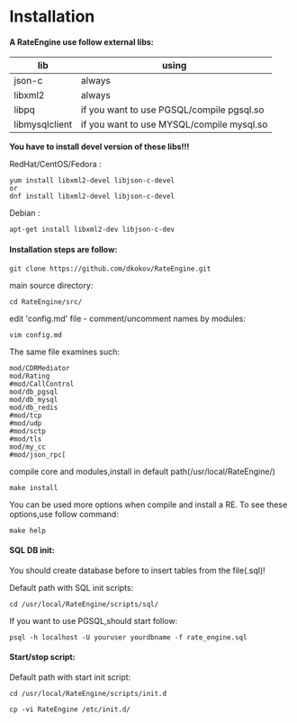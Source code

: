 # Installation

#### A RateEngine use follow external libs:

|lib|using|
|---|---|
|json-c|always|
|libxml2|always|
|libpq|if you want to use PGSQL/compile pgsql.so|
|libmysqlclient|if you want to use MYSQL/compile mysql.so|

**You have to install devel version of these libs!!!**

RedHat/CentOS/Fedora :
```
yum install libxml2-devel libjson-c-devel
or
dnf install libxml2-devel libjson-c-devel
```

Debian :
```
apt-get install libxml2-dev libjson-c-dev
```


#### Installation steps are follow:

``` 
git clone https://github.com/dkokov/RateEngine.git
```

main source directory:
```
cd RateEngine/src/
```

edit 'config.md' file - comment/uncomment names by modules:
```
vim config.md
```

The same file examines such:
```
mod/CDRMediator
mod/Rating
#mod/CallControl
mod/db_pgsql
mod/db_mysql
mod/db_redis
#mod/tcp
#mod/udp
#mod/sctp
#mod/tls
mod/my_cc
#mod/json_rpc[
```

compile core and modules,install in default path(/usr/local/RateEngine/)
```
make install
```

You can be used more options when compile and install a RE.
To see these options,use follow command:

```
make help
```

#### SQL DB init:

You should create database before to insert tables from the file(.sql)!

Default path with SQL init scripts:

```
cd /usr/local/RateEngine/scripts/sql/
```

If you want to use PGSQL,should start follow:
```
psql -h localhost -U youruser yourdbname -f rate_engine.sql
```

#### Start/stop script:

Default path with start init script:
```
cd /usr/local/RateEngine/scripts/init.d

cp -vi RateEngine /etc/init.d/
```


